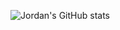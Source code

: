 ![Jordan's GitHub stats](https://github-readme-stats.vercel.app/api?username=JordanPessman&show_icons=true&theme=radical)
<br>
